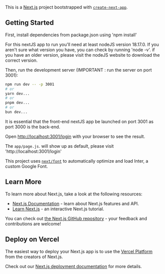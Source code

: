 This is a [Next.js](https://nextjs.org/) project bootstrapped with [`create-next-app`](https://github.com/vercel/next.js/tree/canary/packages/create-next-app).

## Getting Started

First, install dependencies from package.json using 'npm install'

For this nextJS app to run you'll need at least nodeJS version 18.17.0. If you aren't sure what version you have, you can check by running 'node -v'. if you have an older version, please visit the nodeJS website to download the correct version. 

Then, run the development server (IMPORTANT : run the server on port 3001):

```bash
npm run dev -- -p 3001
# or
yarn dev...
# or
pnpm dev...
# or
bun dev...
```
It is essential that the front-end nextJS app be launched on port 3001 as port 3000 is the back-end. 


Open [http://localhost:3001/login](http://localhost:3001/login) with your browser to see the result. 

The `app/page.js`. will show up as default, please visit 'http://localhost:3001/login'

This project uses [`next/font`](https://nextjs.org/docs/basic-features/font-optimization) to automatically optimize and load Inter, a custom Google Font.

## Learn More

To learn more about Next.js, take a look at the following resources:

- [Next.js Documentation](https://nextjs.org/docs) - learn about Next.js features and API.
- [Learn Next.js](https://nextjs.org/learn) - an interactive Next.js tutorial.

You can check out [the Next.js GitHub repository](https://github.com/vercel/next.js/) - your feedback and contributions are welcome!

## Deploy on Vercel

The easiest way to deploy your Next.js app is to use the [Vercel Platform](https://vercel.com/new?utm_medium=default-template&filter=next.js&utm_source=create-next-app&utm_campaign=create-next-app-readme) from the creators of Next.js.

Check out our [Next.js deployment documentation](https://nextjs.org/docs/deployment) for more details.
